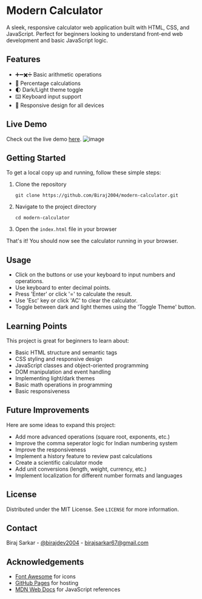 # Modern Calculator

A sleek, responsive calculator web application built with HTML, CSS, and JavaScript. Perfect for beginners looking to understand front-end web development and basic JavaScript logic.

## Features

- ➕➖✖️➗ Basic arithmetic operations
- 💯 Percentage calculations
- 🌓 Dark/Light theme toggle
- ⌨️ Keyboard input support
- 📱 Responsive design for all devices

## Live Demo

Check out the live demo [here](https://biraj2004.github.io/modern-calculator).
![image](https://github.com/user-attachments/assets/7e9e63df-7ada-4963-81b5-cea680110f7c)


## Getting Started

To get a local copy up and running, follow these simple steps:

1. Clone the repository
   ```
   git clone https://github.com/Biraj2004/modern-calculator.git
   ```

2. Navigate to the project directory
   ```
   cd modern-calculator
   ```

3. Open the `index.html` file in your browser

That's it! You should now see the calculator running in your browser.

## Usage

- Click on the buttons or use your keyboard to input numbers and operations.
- Use keyboard to enter decimal points.
- Press 'Enter' or click '=' to calculate the result.
- Use 'Esc' key or click 'AC' to clear the calculator.
- Toggle between dark and light themes using the 'Toggle Theme' button.

## Learning Points

This project is great for beginners to learn about:

- Basic HTML structure and semantic tags
- CSS styling and responsive design
- JavaScript classes and object-oriented programming
- DOM manipulation and event handling
- Implementing light/dark themes
- Basic math operations in programming
- Basic responsiveness

## Future Improvements

Here are some ideas to expand this project:

- Add more advanced operations (square root, exponents, etc.)
- Improve the comma seperator logic for Indian numbering system
- Improve the responsiveness
- Implement a history feature to review past calculations
- Create a scientific calculator mode
- Add unit conversions (length, weight, currency, etc.)
- Implement localization for different number formats and languages

## License

Distributed under the MIT License. See `LICENSE` for more information.

## Contact

Biraj Sarkar - [@birajdev2004](https://x.com/birajdev2004) - birajsarkar67@gmail.com

## Acknowledgements

- [Font Awesome](https://fontawesome.com) for icons
- [GitHub Pages](https://pages.github.com) for hosting
- [MDN Web Docs](https://developer.mozilla.org) for JavaScript references
